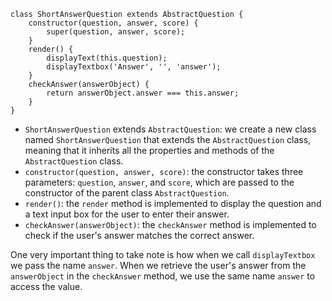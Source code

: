 ```
class ShortAnswerQuestion extends AbstractQuestion {
    constructor(question, answer, score) {
        super(question, answer, score);
    }
    render() {
        displayText(this.question);
        displayTextbox('Answer', '', 'answer');
    }
    checkAnswer(answerObject) {
        return answerObject.answer === this.answer;
    }
}
```
* `ShortAnswerQuestion` extends `AbstractQuestion`: we create a new class named `ShortAnswerQuestion` that extends the `AbstractQuestion` class, meaning that it inherits all the properties and methods of the `AbstractQuestion` class.
* `constructor(question, answer, score)`: the constructor takes three parameters: `question`, `answer`, and `score`, which are passed to the constructor of the parent class `AbstractQuestion`.
* `render()`: the `render` method is implemented to display the question and a text input box for the user to enter their answer.
* `checkAnswer(answerObject)`: the `checkAnswer` method is implemented to check if the user's answer matches the correct answer.

One very important thing to take note is how when we call `displayTextbox` we pass the name `answer`. When we retrieve the user's answer from the `answerObject` in the `checkAnswer` method, we use the same name `answer` to access the value.